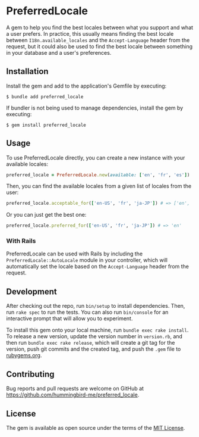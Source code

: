 # PreferredLocale

A gem to help you find the best locales between what you support and what a user prefers. In
practice, this usually means finding the best locale between `I18n.available_locales` and the
`Accept-Language` header from the request, but it could also be used to find the best locale between
something in your database and a user's preferences.

## Installation

Install the gem and add to the application's Gemfile by executing:

```shell
$ bundle add preferred_locale
```

If bundler is not being used to manage dependencies, install the gem by executing:

```shell
$ gem install preferred_locale
```

## Usage

To use PreferredLocale directly, you can create a new instance with your available locales:

```ruby
preferred_locale = PreferredLocale.new(available: ['en', 'fr', 'es'])
```

Then, you can find the available locales from a given list of locales from the user:

```ruby
preferred_locale.acceptable_for(['en-US', 'fr', 'ja-JP']) # => ['en', 'fr']
```

Or you can just get the best one:

```ruby
preferred_locale.preferred_for(['en-US', 'fr', 'ja-JP']) # => 'en'
```

### With Rails

PreferredLocale can be used with Rails by including the `PreferredLocale::AutoLocale` module in your
controller, which will automatically set the locale based on the `Accept-Language` header from the
request.

## Development

After checking out the repo, run `bin/setup` to install dependencies. Then, run `rake spec` to run
the tests. You can also run `bin/console` for an interactive prompt that will allow you to
experiment.

To install this gem onto your local machine, run `bundle exec rake install`. To release a new
version, update the version number in `version.rb`, and then run `bundle exec rake release`, which
will create a git tag for the version, push git commits and the created tag, and push the `.gem`
file to [rubygems.org](https://rubygems.org).

## Contributing

Bug reports and pull requests are welcome on GitHub at https://github.com/hummingbird-me/preferred_locale.

## License

The gem is available as open source under the terms of the [MIT
License](https://opensource.org/licenses/MIT).
